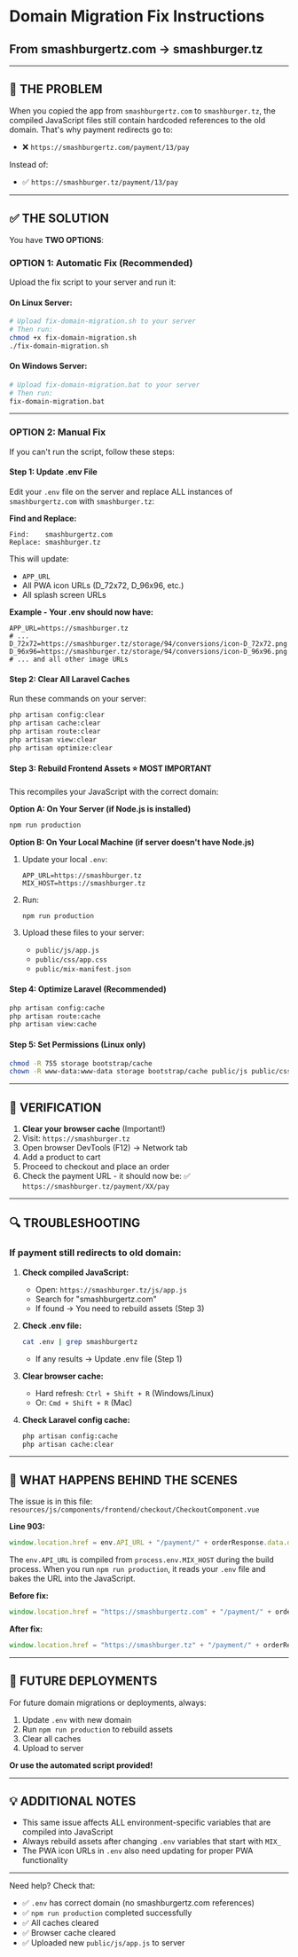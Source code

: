 # Domain Migration Fix Instructions
## From smashburgertz.com → smashburger.tz

---

## 🔴 **THE PROBLEM**

When you copied the app from `smashburgertz.com` to `smashburger.tz`, the compiled JavaScript files still contain hardcoded references to the old domain. That's why payment redirects go to:
- ❌ `https://smashburgertz.com/payment/13/pay`

Instead of:
- ✅ `https://smashburger.tz/payment/13/pay`

---

## ✅ **THE SOLUTION**

You have **TWO OPTIONS**:

### **OPTION 1: Automatic Fix (Recommended)**

Upload the fix script to your server and run it:

#### On Linux Server:
```bash
# Upload fix-domain-migration.sh to your server
# Then run:
chmod +x fix-domain-migration.sh
./fix-domain-migration.sh
```

#### On Windows Server:
```bash
# Upload fix-domain-migration.bat to your server
# Then run:
fix-domain-migration.bat
```

---

### **OPTION 2: Manual Fix**

If you can't run the script, follow these steps:

#### **Step 1: Update .env File**

Edit your `.env` file on the server and replace ALL instances of `smashburgertz.com` with `smashburger.tz`:

**Find and Replace:**
```
Find:    smashburgertz.com
Replace: smashburger.tz
```

This will update:
- `APP_URL`
- All PWA icon URLs (D_72x72, D_96x96, etc.)
- All splash screen URLs

**Example - Your .env should now have:**
```env
APP_URL=https://smashburger.tz
# ...
D_72x72=https://smashburger.tz/storage/94/conversions/icon-D_72x72.png
D_96x96=https://smashburger.tz/storage/94/conversions/icon-D_96x96.png
# ... and all other image URLs
```

#### **Step 2: Clear All Laravel Caches**

Run these commands on your server:
```bash
php artisan config:clear
php artisan cache:clear
php artisan route:clear
php artisan view:clear
php artisan optimize:clear
```

#### **Step 3: Rebuild Frontend Assets** ⭐ **MOST IMPORTANT**

This recompiles your JavaScript with the correct domain:

**Option A: On Your Server (if Node.js is installed)**
```bash
npm run production
```

**Option B: On Your Local Machine (if server doesn't have Node.js)**
1. Update your local `.env`:
   ```env
   APP_URL=https://smashburger.tz
   MIX_HOST=https://smashburger.tz
   ```

2. Run:
   ```bash
   npm run production
   ```

3. Upload these files to your server:
   - `public/js/app.js`
   - `public/css/app.css`
   - `public/mix-manifest.json`

#### **Step 4: Optimize Laravel (Recommended)**

```bash
php artisan config:cache
php artisan route:cache
php artisan view:cache
```

#### **Step 5: Set Permissions (Linux only)**

```bash
chmod -R 755 storage bootstrap/cache
chown -R www-data:www-data storage bootstrap/cache public/js public/css
```

---

## 🧪 **VERIFICATION**

1. **Clear your browser cache** (Important!)
2. Visit: `https://smashburger.tz`
3. Open browser DevTools (F12) → Network tab
4. Add a product to cart
5. Proceed to checkout and place an order
6. Check the payment URL - it should now be:
   ✅ `https://smashburger.tz/payment/XX/pay`

---

## 🔍 **TROUBLESHOOTING**

### If payment still redirects to old domain:

1. **Check compiled JavaScript:**
   - Open: `https://smashburger.tz/js/app.js`
   - Search for "smashburgertz.com"
   - If found → You need to rebuild assets (Step 3)

2. **Check .env file:**
   ```bash
   cat .env | grep smashburgertz
   ```
   - If any results → Update .env file (Step 1)

3. **Clear browser cache:**
   - Hard refresh: `Ctrl + Shift + R` (Windows/Linux)
   - Or: `Cmd + Shift + R` (Mac)

4. **Check Laravel config cache:**
   ```bash
   php artisan config:cache
   php artisan cache:clear
   ```

---

## 📝 **WHAT HAPPENS BEHIND THE SCENES**

The issue is in this file: `resources/js/components/frontend/checkout/CheckoutComponent.vue`

**Line 903:**
```javascript
window.location.href = env.API_URL + "/payment/" + orderResponse.data.data.id + "/pay";
```

The `env.API_URL` is compiled from `process.env.MIX_HOST` during the build process. When you run `npm run production`, it reads your `.env` file and bakes the URL into the JavaScript.

**Before fix:**
```javascript
window.location.href = "https://smashburgertz.com" + "/payment/" + orderResponse.data.data.id + "/pay";
```

**After fix:**
```javascript
window.location.href = "https://smashburger.tz" + "/payment/" + orderResponse.data.data.id + "/pay";
```

---

## 🚀 **FUTURE DEPLOYMENTS**

For future domain migrations or deployments, always:

1. Update `.env` with new domain
2. Run `npm run production` to rebuild assets
3. Clear all caches
4. Upload to server

**Or use the automated script provided!**

---

## 💡 **ADDITIONAL NOTES**

- This same issue affects ALL environment-specific variables that are compiled into JavaScript
- Always rebuild assets after changing `.env` variables that start with `MIX_`
- The PWA icon URLs in `.env` also need updating for proper PWA functionality

---

Need help? Check that:
- ✅ `.env` has correct domain (no smashburgertz.com references)
- ✅ `npm run production` completed successfully
- ✅ All caches cleared
- ✅ Browser cache cleared
- ✅ Uploaded new `public/js/app.js` to server

